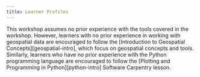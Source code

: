 ```yaml
---
title: Learner Profiles 
---
```


This workshop assumes no prior experience with the tools covered in the 
workshop. However, learners with no prior experience in working with geospatial
data are encouraged to follow the [Introduction to Geospatial Concepts][geospatial-intro], 
which focus on geospatial concepts and tools. Similarly, learners who have no 
prior experience with the Python programming language are encouraged to follow
the [Plotting and Programming in Python][python-intro] Software Carpentry lesson.
